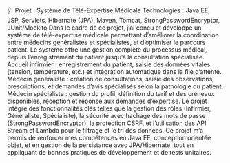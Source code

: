 🩺 Projet : Système de Télé-Expertise Médicale
Technologies : Java EE, JSP, Servlets, Hibernate (JPA), Maven, Tomcat, StrongPasswordEncryptor, JUnit/Mockito
Dans le cadre de ce projet, j’ai conçu et développé un système de télé-expertise médicale permettant d’améliorer la coordination entre médecins généralistes et spécialistes, et d’optimiser le parcours patient.
 Le système offre une gestion complète du processus médical, depuis l’enregistrement du patient jusqu’à la consultation spécialisée.
Accueil infirmier : enregistrement du patient, saisie des données vitales (tension, température, etc.) et intégration automatique dans la file d’attente.
Médecin généraliste : création de consultations, saisie des observations, prescriptions, et demandes d’avis spécialisés selon la pathologie du patient.
Médecin spécialiste : gestion du profil, définition du tarif et des créneaux disponibles, réception et réponse aux demandes d’expertise.
Le projet intègre des fonctionnalités clés telles que la gestion des rôles (Infirmier, Généraliste, Spécialiste), la sécurité avec hachage des mots de passe (StrongPasswordEncryptor), la protection CSRF, et l’utilisation des API Stream et Lambda pour le filtrage et le tri des données.
 Ce projet m’a permis de renforcer mes compétences en Java EE, conception orientée objet, et en gestion de la persistance avec JPA/Hibernate, tout en appliquant de bonnes pratiques de développement et de tests unitaires.


 
